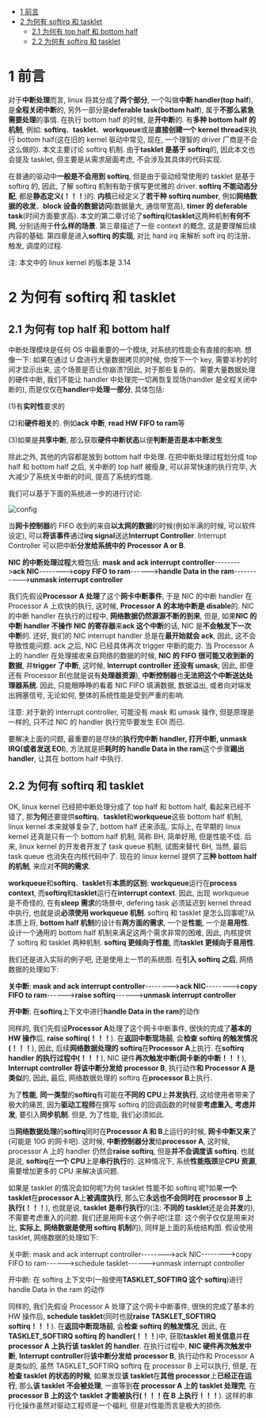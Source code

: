 
<!-- @import "[TOC]" {cmd="toc" depthFrom=1 depthTo=6 orderedList=false} -->

<!-- code_chunk_output -->

- [1 前言](#1-前言)
- [2 为何有 softirq 和 tasklet](#2-为何有-softirq-和-tasklet)
  - [2.1 为何有 top half 和 bottom half](#21-为何有-top-half-和-bottom-half)
  - [2.2 为何有 softirq 和 tasklet](#22-为何有-softirq-和-tasklet)

<!-- /code_chunk_output -->

# 1 前言

对于**中断处理**而言, linux 将其分成了**两个部分**, 一个叫做**中断 handler(top half**), 是**全程关闭中断**的, 另外一部分是**deferable task(bottom half**), 属于**不那么紧急需要处理**的事情. 在执行 bottom half 的时候, 是**开中断**的. 有**多种 bottom half 的机制**, 例如: **softirq**、**tasklet**、**workqueue**或是**直接创建一个 kernel thread**来执行 bottom half(这在旧的 kernel 驱动中常见, 现在, 一个理智的 driver 厂商是不会这么做的). 本文主要讨论 softirq 机制. 由于**tasklet 是基于 softirq**的, 因此本文也会提及 tasklet, 但主要是从需求层面考虑, 不会涉及其具体的代码实现.

在普通的驱动中**一般是不会用到 softirq**, 但是由于驱动经常使用的 tasklet 是基于 softirq 的, 因此, 了解 softirq 机制有助于撰写更优雅的 driver. **softirq 不能动态分配**, 都是**静态定义(！！！**)的. **内核**已经定义了**若干种 softirq number**, 例如**网络数据的收发**、**block 设备的数据访问**(数据量大, 通信带宽高), **timer 的 deferable task**(时间方面要求高). 本文的第二章讨论了**softirq**和**tasklet**这两种机制**有何不同**, 分别适用于**什么样的场景**. 第三章描述了一些 context 的概念, 这是要理解后续内容的基础. 第四章是进入**softirq 的实现**, 对比 hard irq 来解析 soft irq 的注册、触发, 调度的过程.

注: 本文中的 linux kernel 的版本是 3.14

# 2 为何有 softirq 和 tasklet

## 2.1 为何有 top half 和 bottom half

中断处理模块是任何 OS 中最重要的一个模块, 对系统的性能会有直接的影响. 想像一下: 如果在通过 U 盘进行大量数据拷贝的时候, 你按下一个 key, 需要半秒的时间才显示出来, 这个场景是否让你崩溃?因此, 对于那些复杂的、需要大量数据处理的硬件中断, 我们不能让 handler 中处理完一切再恢复现场(handler 是全程关闭中断的), 而是仅仅在**handler**中**处理一部分**, 具体包括:

(1)有**实时性**要求的

(2)和**硬件相关**的. 例如**ack 中断**, **read HW FIFO to ram**等

(3)如果是**共享中断**, 那么获取**硬件中断状态**以便**判断是否是本中断发生**

除此之外, 其他的内容都是放到 bottom half 中处理. 在把中断处理过程划分成 top half 和 bottom half 之后, 关中断的 top half 被瘦身, 可以非常快速的执行完毕, 大大减少了系统关中断的时间, 提高了系统的性能.

我们可以基于下面的系统进一步的进行讨论:

![config](./images/10.gif)

当**网卡控制器**的 FIFO 收到的来自**以太网的数据**的时候(例如半满的时候, 可以软件设定), 可以**将该事件**通过**irq signal**送达**Interrupt Controller**. Interrupt Controller 可以把中断**分发给系统中的 Processor A or B**.

**NIC 的中断处理过程**大概包括: **mask and ack interrupt controller**-------->**ack NIC**-------->**copy FIFO to ram**------>**handle Data in the ram**----------->**unmask interrupt controller**

我们先假设**Processor A 处理**了这个**网卡中断事件**, 于是 NIC 的中断 handler 在 Processor A 上欢快的执行, 这时候, **Processor A 的本地中断是 disable**的. NIC 的中断 handler 在执行的过程中, **网络数据仍然源源不断的到来**, 但是, 如果**NIC 的中断 handler 不操作 NIC 的寄存器**来**ack 这个中断**的话, NIC 是**不会触发下一次中断**的. 还好, 我们的 NIC interrupt handler 总是在**最开始就会 ack**, 因此, 这不会导致性能问题. ack 之后, NIC 已经具体再次 trigger 中断的能力. 当 Processor A 上的 handler 在处理接收来自网络的数据的时候, **NIC 的 FIFO 很可能又收到新的数据**, 并**trigger 了中断**, 这时候, **Interrupt controller 还没有 umask**, 因此, 即便还有 Processor B(也就是说有**处理器资源**), **中断控制器**也**无法把这个中断送达处理器系统**. 因此, 只能眼睁睁的看着 NIC FIFO 填满数据, 数据溢出, 或者向对端发出拥塞信号, 无论如何, 整体的系统性能是受到严重的影响.

注意: 对于新的 interrupt controller, 可能没有 mask 和 umask 操作, 但是原理是一样的, 只不过 NIC 的 handler 执行完毕要发生 EOI 而已.

要解决上面的问题, 最重要的是尽快的**执行完中断 handler, 打开中断, unmask IRQ(或者发送 EOI**), 方法就是把**耗时的 handle Data in the ram**这个步骤**踢出 handler**, 让其在 bottom half 中执行.

## 2.2 为何有 softirq 和 tasklet

OK, linux kernel 已经把中断处理分成了 top half 和 bottom half, 看起来已经不错了, 那**为何**还要提供**softirq**、**tasklet**和**workqueue**这些 bottom half 机制, linux kernel 本来就够复杂了, bottom half 还来添乱. 实际上, 在早期的 linux kernel 还真是只有一个 bottom half 机制, 简称 BH, 简单好用, 但是性能不佳. 后来, linux kernel 的开发者开发了 task queue 机制, 试图来替代 BH, 当然, 最后 task queue 也消失在内核代码中了. 现在的 linux kernel 提供了**三种 bottom half 的机制**, 来应对**不同的需求**.

**workqueue**和**softirq**、**tasklet**有**本质的区别**: **workqueue**运行在**process context**, 而**softirq**和**tasklet**运行在**interrupt context**. 因此, 出现 workqueue 是不奇怪的, 在有**sleep 需求**的场景中, defering task 必须延迟到 kernel thread 中执行, 也就是说**必须使用 workqueue 机制**. softirq 和 tasklet 是怎么回事呢?从本质上将, **bottom half 机制**的设计有**两方面的需求**, 一个是**性能**, 一个是**易用性**. 设计一个通用的 bottom half 机制来满足这两个需求非常的困难, 因此, 内核提供了 softirq 和 tasklet 两种机制. **softirq 更倾向于性能**, 而**tasklet 更倾向于易用性**.

我们还是进入实际的例子吧, 还是使用上一节的系统图. 在**引入 softirq 之后**, 网络数据的处理如下:

**关中断**: **mask and ack interrupt controller**-------->**ack NIC**-------->**copy FIFO to ram**------>**raise softirq**------>**unmask interrupt controller**

**开中断**: 在**softirq**上下文中进行**handle Data in the ram**的动作

同样的, 我们先假设**Processor A**处理了这个网卡中断事件, 很快的完成了**基本的 HW 操作**后, **raise softirq(！！！**). 在**返回中断现场前**, 会**检查 softirq 的触发情况(！！！**), 因此, 后续**网络数据处理的 softirq**在**Processor A**上执行. 在**softirq handler 的执行过程中(！！！**), NIC 硬件**再次触发中断(网卡新的中断！！！**), **Interrupt controller 将该中断分发给 processor B**, 执行动作**和 Processor A 是类似**的, 因此, 最后, 网络数据处理的 softirq 在**processor B**上执行.

为了**性能**, **同一类型**的**softirq**有可能在**不同的 CPU**上**并发执行**, 这给使用者带来了极大的痛苦, 因为**驱动工程师**在撰写 softirq 的回调函数的时候要**考虑重入**, **考虑并发**, 要引入**同步机制**. 但是, 为了性能, 我们必须如此.

当**网络数据处理**的**softirq**同时在**Processor A 和 B**上运行的时候, **网卡中断又来**了(可能是 10G 的网卡吧). 这时候, **中断控制器分发**给**processor A**, 这时候, processor A 上的 handler 仍然会**raise softirq**, 但是**并不会调度该 softirq**. 也就是说, **softirq**在**一个 CPU**上是**串行执行**的. 这种情况下, 系统**性能瓶颈**是**CPU 资源**, 需要增加更多的 CPU 来解决该问题.

如果是 tasklet 的情况会如何呢?为何 tasklet 性能不如 softirq 呢?如果**一个 tasklet**在**processor A**上**被调度执行**, 那么它**永远也不会同时在 processor B 上执行(！！！**), 也就是说, **tasklet 是串行执行**的(注: **不同的 tasklet**还是会**并发**的), 不需要考虑重入的问题. 我们还是用网卡这个例子吧(注意: 这个例子仅仅是用来对比, **实际上**, **网络数据是使用 softirq 机制**的), 同样是上面的系统结构图. 假设使用 tasklet, 网络数据的处理如下:

关中断: mask and ack interrupt controller-------->ack NIC-------->copy FIFO to ram------>schedule tasklet------>unmask interrupt controller

开中断: 在 softirq 上下文中(一般使用**TASKLET\_SOFTIRQ 这个 softirq**)进行 handle Data in the ram 的动作

同样的, 我们先假设 Processor A 处理了这个网卡中断事件, 很快的完成了基本的 HW 操作后, **schedule tasklet**(同时也就**raise TASKLET\_SOFTIRQ softirq！！！**). 在**返回中断现场前**, 会**检查 softirq 的触发情况**, 因此, 在**TASKLET\_SOFTIRQ softirq 的 handler(！！！**)中, 获取**tasklet 相关信息**并**在 processor A 上执行该 tasklet 的 handler**. 在执行过程中, **NIC 硬件再次触发中断**, **Interrupt controller**将**该中断分发给 processor B**, 执行动作和 Processor A 是类似的, 虽然 TASKLET\_SOFTIRQ softirq 在 processor B 上可以执行, 但是, 在**检查 tasklet 的状态的时候**, 如果发现**该 tasklet**在**其他 processor**上**已经正在运行**, 那么**该 tasklet 不会被处理**, 一直等到**在 processor A 上的 tasklet 处理完**, 在**processor B 上的这个 tasklet 才能被执行(！！！在 B 上执行！！！**). 这样的串行化操作虽然对驱动工程师是一个福利, 但是对性能而言是极大的损伤.